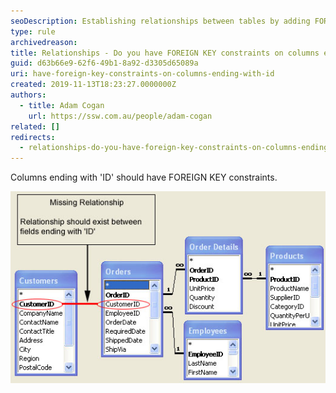 ```yaml
---
seoDescription: Establishing relationships between tables by adding FOREIGN KEY constraints on columns ending with 'ID' ensures data integrity and prevents orphaned records.
type: rule
archivedreason:
title: Relationships - Do you have FOREIGN KEY constraints on columns ending with ID?
guid: d63b66e9-62f6-49b1-8a92-d3305d65089a
uri: have-foreign-key-constraints-on-columns-ending-with-id
created: 2019-11-13T18:23:27.0000000Z
authors:
  - title: Adam Cogan
    url: https://ssw.com.au/people/adam-cogan
related: []
redirects:
  - relationships-do-you-have-foreign-key-constraints-on-columns-ending-with-id
---
```


Columns ending with 'ID' should have FOREIGN KEY constraints.

<!--endintro-->

![Figure: Missing relationships](NorthwindRelationships.jpg)
